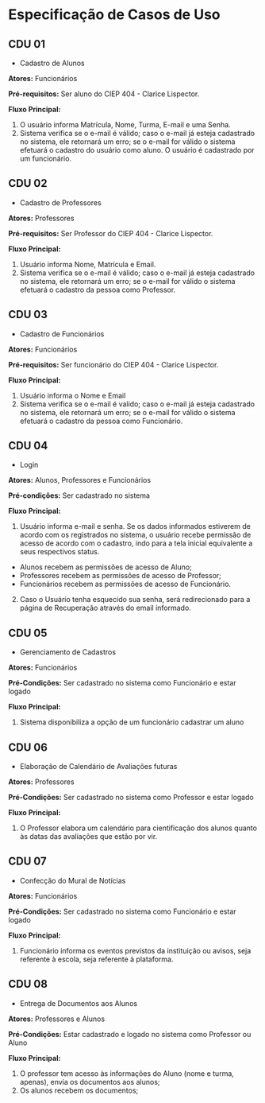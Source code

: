 # Especificação de Casos de Uso

## CDU 01
- Cadastro de Alunos

**Atores:** Funcionários

**Pré-requisitos:** Ser aluno do CIEP 404 - Clarice Lispector.

**Fluxo Principal:**
1. O usuário informa Matrícula, Nome, Turma, E-mail e uma Senha.
2. Sistema verifica se o e-mail é válido; caso o e-mail já esteja cadastrado no sistema, ele retornará um erro; se o e-mail for válido o sistema efetuará o cadastro do usuário como aluno. O usuário é cadastrado por um funcionário.

## CDU 02

- Cadastro de Professores

**Atores:** Professores

**Pré-requisitos:** Ser Professor do CIEP 404 - Clarice Lispector.

**Fluxo Principal:**
1. Usuário informa Nome, Matrícula e Email.
2. Sistema verifica se o e-mail é válido; caso o e-mail já esteja cadastrado no sistema, ele retornará um erro; se o e-mail for válido o sistema efetuará o cadastro da pessoa como Professor.

## CDU 03

- Cadastro de Funcionários

**Atores:** Funcionários

**Pré-requisitos:** Ser funcionário do CIEP 404 - Clarice Lispector.

**Fluxo Principal:**
1. Usuário informa o Nome e Email
2. Sistema verifica se o e-mail é valido; caso o e-mail já esteja cadastrado no sistema, ele retornará um erro; se o e-mail for válido o sistema efetuará o cadastro da pessoa como Funcionário.

## CDU 04

- Login

**Atores:** Alunos, Professores e Funcionários

**Pré-condições:** Ser cadastrado no sistema

**Fluxo Principal:**

1. Usuário informa e-mail e senha. Se os dados informados estiverem de acordo com os registrados no sistema, o usuário recebe permissão de acesso de acordo com o cadastro, indo para a tela inicial equivalente a seus respectivos status.
+ Alunos recebem as permissões de acesso de Aluno;
+ Professores recebem as permissões de acesso de Professor;
+ Funcionários recebem as permissões de acesso de Funcionário.

2. Caso o Usuário tenha esquecido sua senha, será redirecionado para a página de Recuperação através do email informado.

## CDU 05

- Gerenciamento de Cadastros

**Atores:** Funcionários

**Pré-Condições:** Ser cadastrado no sistema como Funcionário e estar logado

**Fluxo Principal:**
1. Sistema disponibiliza a opção de um funcionário cadastrar um aluno

## CDU 06

- Elaboração de Calendário de Avaliações futuras

**Atores:** Professores

**Pré-Condições:** Ser cadastrado no sistema como Professor e estar logado

**Fluxo Principal:**
1. O Professor elabora um calendário para cientificação dos alunos quanto às datas das avaliações que estão por vir.

## CDU 07

- Confecção do Mural de Notícias

**Atores:** Funcionários

**Pré-Condições:** Ser cadastrado no sistema como Funcionário e estar logado

**Fluxo Principal:**
1. Funcionário informa os eventos previstos da instituição ou avisos, seja referente à escola, seja referente à plataforma.

## CDU 08

- Entrega de Documentos aos Alunos 

**Atores:** Professores e Alunos

**Pré-Condições:** Estar cadastrado e logado no sistema como Professor ou Aluno

**Fluxo Principal:**
1. O professor tem acesso às informações do Aluno (nome e turma, apenas), envia os documentos aos alunos;
2. Os alunos recebem os documentos;


